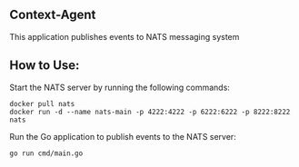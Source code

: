 ## Context-Agent
This application publishes events to NATS messaging system

## How to Use:
Start the NATS server by running the following commands:
```
docker pull nats
docker run -d --name nats-main -p 4222:4222 -p 6222:6222 -p 8222:8222 nats
```

Run the Go application to publish events to the NATS server:
``` 
go run cmd/main.go
```